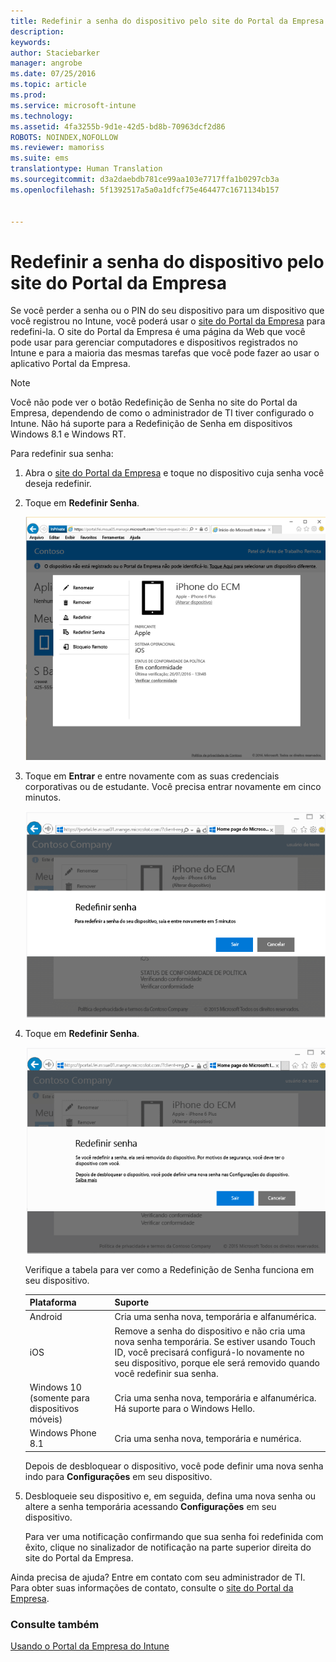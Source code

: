 ```yaml
---
title: Redefinir a senha do dispositivo pelo site do Portal da Empresa | Microsoft Intune
description: 
keywords: 
author: Staciebarker
manager: angrobe
ms.date: 07/25/2016
ms.topic: article
ms.prod: 
ms.service: microsoft-intune
ms.technology: 
ms.assetid: 4fa3255b-9d1e-42d5-bd8b-70963dcf2d86
ROBOTS: NOINDEX,NOFOLLOW
ms.reviewer: mamoriss
ms.suite: ems
translationtype: Human Translation
ms.sourcegitcommit: d3a2daebdb781ce99aa103e7717ffa1b0297cb3a
ms.openlocfilehash: 5f1392517a5a0a1dfcf75e464477c1671134b157


---
```



# Redefinir a senha do dispositivo pelo site do Portal da Empresa

Se você perder a senha ou o PIN do seu dispositivo para um dispositivo que você registrou no Intune, você poderá usar o [site do Portal da Empresa](http://portal.manage.microsoft.com) para redefini-la. O site do Portal da Empresa é uma página da Web que você pode usar para gerenciar computadores e dispositivos registrados no Intune e para a maioria das mesmas tarefas que você pode fazer ao usar o aplicativo Portal da Empresa.

> [!NOTE]
> Você não pode ver o botão Redefinição de Senha no site do Portal da Empresa, dependendo de como o administrador de TI tiver configurado o Intune. Não há suporte para a Redefinição de Senha em dispositivos Windows 8.1 e Windows RT.

Para redefinir sua senha:

1.  Abra o [site do Portal da Empresa](http://portal.manage.microsoft.com) e toque no dispositivo cuja senha você deseja redefinir.

2.  Toque em **Redefinir Senha**.

    ![resetp-passcode-option-on-company-portal-website](./media/iwp-screen-with-all-options.png)

3.  Toque em **Entrar** e entre novamente com as suas credenciais corporativas ou de estudante. Você precisa entrar novamente em cinco minutos.

    ![sign-out-sign-back-in](./media/iwp-2-sign-out.png)

4.  Toque em **Redefinir Senha**.

    ![tap-reset-passcode](./media/iwp-3-tap-reset-passcode-after-signin.png)

    Verifique a tabela para ver como a Redefinição de Senha funciona em seu dispositivo.

    |Plataforma|Suporte|
    |------------|-----------|
    |Android|Cria uma senha nova, temporária e alfanumérica.|
    |iOS|Remove a senha do dispositivo e não cria uma nova senha temporária. Se estiver usando Touch ID, você precisará configurá-lo novamente no seu dispositivo, porque ele será removido quando você redefinir sua senha.|
    |Windows 10 (somente para dispositivos móveis)|Cria uma senha nova, temporária e alfanumérica. Há suporte para o Windows Hello.|
    |Windows Phone 8.1|Cria uma senha nova, temporária e numérica.|
    Depois de desbloquear o dispositivo, você pode definir uma nova senha indo para **Configurações** em seu dispositivo.

5.  Desbloqueie seu dispositivo e, em seguida, defina uma nova senha ou altere a senha temporária acessando **Configurações** em seu dispositivo.

    Para ver uma notificação confirmando que sua senha foi redefinida com êxito, clique no sinalizador de notificação na parte superior direita do site do Portal da Empresa.

Ainda precisa de ajuda? Entre em contato com seu administrador de TI. Para obter suas informações de contato, consulte o [site do Portal da Empresa](http://portal.manage.microsoft.com).

### Consulte também
[Usando o Portal da Empresa do Intune](using-the-intune-company-portal-website.md)



<!--HONumber=Aug16_HO4-->


